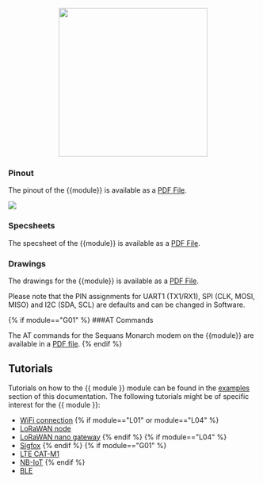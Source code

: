 <p align="center"><img src ="../../../img/{{module | lower}}.png" width="300"></p>

### Pinout
The pinout of the {{module}} is available as a <a href="../downloads/{{module|lower}}-pinout.pdf" target="_blank">PDF File</a>.

<a href="../downloads/{{module|lower}}-pinout.pdf" target="_blank" align="center"><img src ="../../../img/{{module|lower}}-pinout.png"></a>

### Specsheets

The specsheet of the {{module}} is available as a <a href="../downloads/{{module|lower}}-specsheet.pdf" target="_blank">PDF File</a>.

### Drawings

The drawings for the {{module}} is available as a <a href="../downloads/{{module|lower}}-drawing.pdf" target="_blank">PDF File</a>.

Please note that the PIN assignments for UART1 (TX1/RX1), SPI (CLK, MOSI, MISO) and I2C (SDA, SCL) are defaults and can be changed in Software.

{% if module=="G01" %}
###AT Commands

The AT commands for the Sequans Monarch modem on the {{module}} are available in a
<a href="../downloads/Monarch_4G-EZ_LR5110_ATCommands_ReferenceManual_Rev3_NOCONFIDENTIAL.pdf">PDF file</a>.
{% endif %}

## Tutorials
Tutorials on how to the {{ module }} module can be found in the
[examples](../../tutorials/README.md) section of this documentation. The following tutorials might be of
specific interest for the {{ module }}:

- [WiFi connection](../../tutorials/all/wlan.md)
{% if module=="L01" or module=="L04" %}
- [LoRaWAN node](../../tutorials/lora/lorawan-otaa.md)
- [LoRaWAN nano gateway](../../tutorials/lora/lorawan-nano-gateway.md)
{% endif %}
{% if module=="L04" %}
- [Sigfox](../../tutorials/sigfox/README.md)
{% endif %}
{% if module=="G01" %}
- [LTE CAT-M1](../../tutorials/lte/cat_m1.md)
- [NB-IoT](../../tutorials/lte/nb_iot.md)
{% endif %}
- [BLE](../../tutorials/all/ble.md)
